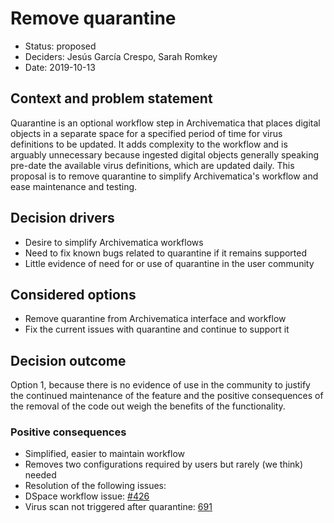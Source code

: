 # Remove quarantine

* Status: proposed
* Deciders: Jesús García Crespo, Sarah Romkey
* Date: 2019-10-13

## Context and problem statement

Quarantine is an optional workflow step in Archivematica that places digital
objects in a separate space for a specified period of time for virus definitions
to be updated. It adds complexity to the workflow and is arguably unnecessary
because ingested digital objects generally speaking pre-date the available virus
definitions, which are updated daily. This proposal is to remove quarantine
to simplify Archivematica's workflow and ease maintenance and testing.

## Decision drivers

* Desire to simplify Archivematica workflows
* Need to fix known bugs related to quarantine if it remains supported
* Little evidence of need for or use of quarantine in the user community

## Considered options

* Remove quarantine from Archivematica interface and workflow
* Fix the current issues with quarantine and continue to support it

## Decision outcome

Option 1, because there is no evidence of use in the community to justify the
continued maintenance of the feature and the positive consequences of the
removal of the code out weigh the benefits of the functionality.

### Positive consequences

* Simplified, easier to maintain workflow
* Removes two configurations required by users but rarely (we think) needed
* Resolution of the following issues:
* DSpace workflow issue: [#426][1]
* Virus scan not triggered after quarantine: [691][2]

[1]: https://github.com/archivematica/Issues/issues/426
[2]: https://github.com/archivematica/Issues/issues/691

